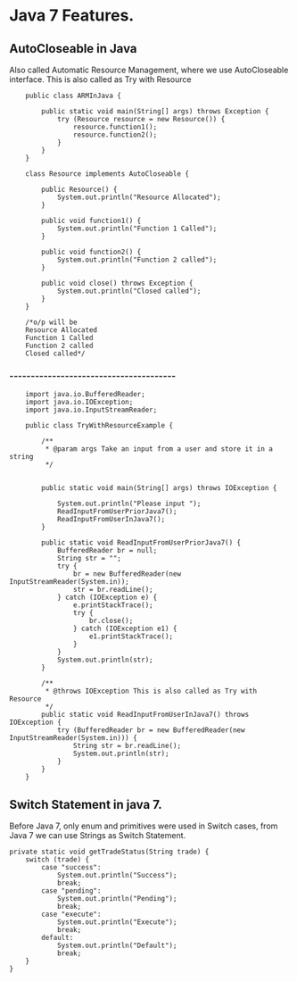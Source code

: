 # Java 7 Features.

## AutoCloseable in Java

Also called Automatic Resource Management, where we use AutoCloseable
interface. This is also called as Try with Resource 

        public class ARMInJava {
        
            public static void main(String[] args) throws Exception {
                try (Resource resource = new Resource()) {
                    resource.function1();
                    resource.function2();
                }
            }
        }
        
        class Resource implements AutoCloseable {
        
            public Resource() {
                System.out.println("Resource Allocated");
            }
        
            public void function1() {
                System.out.println("Function 1 Called");
            }
        
            public void function2() {
                System.out.println("Function 2 called");
            }
        
            public void close() throws Exception {
                System.out.println("Closed called");
            }
        }
        
        /*o/p will be
        Resource Allocated
        Function 1 Called
        Function 2 called
        Closed called*/
### ---------------------------------------

        import java.io.BufferedReader;
        import java.io.IOException;
        import java.io.InputStreamReader;
        
        public class TryWithResourceExample {
        
            /**
             * @param args Take an input from a user and store it in a string
             */
        
        
            public static void main(String[] args) throws IOException {
        
                System.out.println("Please input ");
                ReadInputFromUserPriorJava7();
                ReadInputFromUserInJava7();
            }
        
            public static void ReadInputFromUserPriorJava7() {
                BufferedReader br = null;
                String str = "";
                try {
                    br = new BufferedReader(new InputStreamReader(System.in));
                    str = br.readLine();
                } catch (IOException e) {
                    e.printStackTrace();
                    try {
                        br.close();
                    } catch (IOException e1) {
                        e1.printStackTrace();
                    }
                }
                System.out.println(str);
            }
        
            /**
             * @throws IOException This is also called as Try with Resource
             */
            public static void ReadInputFromUserInJava7() throws IOException {
                try (BufferedReader br = new BufferedReader(new InputStreamReader(System.in))) {
                    String str = br.readLine();
                    System.out.println(str);
                }
            }
        }
    
## Switch Statement in java 7.

Before Java 7, only enum and primitives were used in Switch cases, from Java 
7 we can use Strings as Switch Statement.

    private static void getTradeStatus(String trade) {
        switch (trade) {
            case "success":
                System.out.println("Success");
                break;
            case "pending":
                System.out.println("Pending");
                break;
            case "execute":
                System.out.println("Execute");
                break;
            default:
                System.out.println("Default");
                break;
        }
    }
